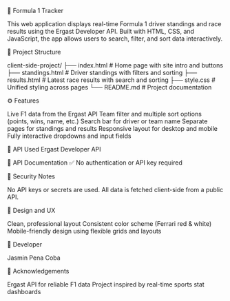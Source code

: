 🏁 Formula 1 Tracker

This web application displays real-time Formula 1 driver standings and race results using the Ergast Developer API. Built with HTML, CSS, and JavaScript, the app allows users to search, filter, and sort data interactively.

📁 Project Structure

client-side-project/
├── index.html          # Home page with site intro and buttons
├── standings.html      # Driver standings with filters and sorting
├── results.html        # Latest race results with search and sorting
├── style.css           # Unified styling across pages
└── README.md           # Project documentation

⚙️ Features

Live F1 data from the Ergast API
Team filter and multiple sort options (points, wins, name, etc.)
Search bar for driver or team name
Separate pages for standings and results
Responsive layout for desktop and mobile
Fully interactive dropdowns and input fields

📡 API Used
Ergast Developer API

📄 API Documentation
✅ No authentication or API key required

🔐 Security Notes

No API keys or secrets are used.
All data is fetched client-side from a public API.

🎨 Design and UX

Clean, professional layout
Consistent color scheme (Ferrari red & white)
Mobile-friendly design using flexible grids and layouts

👤 Developer

Jasmin Pena Coba

📢 Acknowledgements

Ergast API for reliable F1 data
Project inspired by real-time sports stat dashboards
